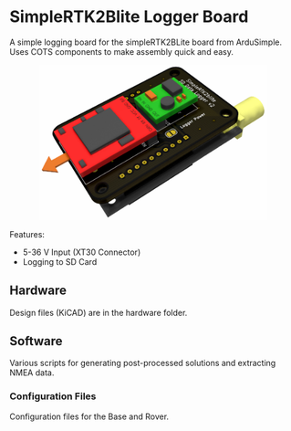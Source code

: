 # SimpleRTK2Blite Logger Board
A simple logging board for the simpleRTK2BLite board from ArduSimple.  Uses COTS components to make assembly quick and easy.

<p align="center">
  <img src="https://raw.githubusercontent.com/AndersonRayner/simpleRTK2Blite_logger/master/Images/featured.png" width="400" >
</p>

Features:
- 5-36 V Input (XT30 Connector) 
- Logging to SD Card

## Hardware
Design files (KiCAD) are in the hardware folder.

## Software
Various scripts for generating post-processed solutions and extracting NMEA data.

### Configuration Files
Configuration files for the Base and Rover. 
